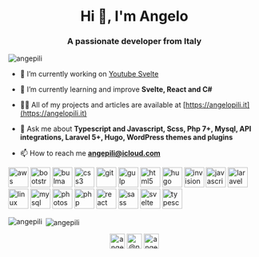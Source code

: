 <h1 align="center">Hi 👋, I'm Angelo</h1>
<h3 align="center">A passionate developer from Italy</h3>

<p align="left"> <img src="https://komarev.com/ghpvc/?username=angepili" alt="angepili" /> </p>

- 🔭 I’m currently working on [Youtube Svelte](https://github.com/angepili/youtube-svelte)

- 🌱 I’m currently learning and improve **Svelte, React and C#**

- 👨‍💻 All of my projects and articles are available at [https://angelopili.it](https://angelopili.it)

- 💬 Ask me about **Typescript and Javascript, Scss, Php 7+, Mysql, API integrations, Laravel 5+, Hugo, WordPress themes and plugins**

- 📫 How to reach me **angepili@icloud.com**

<p align="left"><img src="https://devicons.github.io/devicon/devicon.git/icons/amazonwebservices/amazonwebservices-original-wordmark.svg" alt="aws" width="40" height="40"/> <img src="https://devicons.github.io/devicon/devicon.git/icons/bootstrap/bootstrap-plain.svg" alt="bootstrap" width="40" height="40"/> <img src="https://raw.githubusercontent.com/gilbarbara/logos/804dc257b59e144eaca5bc6ffd16949752c6f789/logos/bulma.svg" alt="bulma" width="40" height="40"/> <img src="https://devicons.github.io/devicon/devicon.git/icons/css3/css3-original-wordmark.svg" alt="css3" width="40" height="40"/> <img src="https://www.vectorlogo.zone/logos/git-scm/git-scm-icon.svg" alt="git" width="40" height="40"/> <img src="https://devicons.github.io/devicon/devicon.git/icons/gulp/gulp-plain.svg" alt="gulp" width="40" height="40"/> <img src="https://devicons.github.io/devicon/devicon.git/icons/html5/html5-original-wordmark.svg" alt="html5" width="40" height="40"/> <img src="https://api.iconify.design/logos-hugo.svg" alt="hugo" width="40" height="40"/> <img src="https://www.vectorlogo.zone/logos/invisionapp/invisionapp-icon.svg" alt="invision" width="40" height="40"/> <img src="https://devicons.github.io/devicon/devicon.git/icons/javascript/javascript-original.svg" alt="javascript" width="40" height="40"/> <img src="https://devicons.github.io/devicon/devicon.git/icons/laravel/laravel-plain-wordmark.svg" alt="laravel" width="40" height="40"/> <img src="https://devicons.github.io/devicon/devicon.git/icons/linux/linux-original.svg" alt="linux" width="40" height="40"/> <img src="https://devicons.github.io/devicon/devicon.git/icons/mysql/mysql-original-wordmark.svg" alt="mysql" width="40" height="40"/> <img src="https://devicons.github.io/devicon/devicon.git/icons/photoshop/photoshop-plain.svg" alt="photoshop" width="40" height="40"/> <img src="https://devicons.github.io/devicon/devicon.git/icons/php/php-original.svg" alt="php" width="40" height="40"/> <img src="https://devicons.github.io/devicon/devicon.git/icons/react/react-original-wordmark.svg" alt="react" width="40" height="40"/> <img src="https://devicons.github.io/devicon/devicon.git/icons/sass/sass-original.svg" alt="sass" width="40" height="40"/> <img src="https://upload.wikimedia.org/wikipedia/commons/thumb/1/1b/Svelte_Logo.svg/498px-Svelte_Logo.svg.png" alt="svelte" width="40" height="40"/> <img src="https://devicons.github.io/devicon/devicon.git/icons/typescript/typescript-original.svg" alt="typescript" width="40" height="40"/></p><p><img align="left" src="https://github-readme-stats.vercel.app/api/top-langs/?username=angepili&layout=compact&hide=html" alt="angepili" /></p>

<p>&nbsp;<img align="center" src="https://github-readme-stats.vercel.app/api?username=angepili&show_icons=true" alt="angepili" /></p>

<p align="center">
<a href="https://dev.to/angepili" target="blank"><img align="center" src="https://cdn.jsdelivr.net/npm/simple-icons@3.0.1/icons/dev-dot-to.svg" alt="angepili" height="30" width="30" /></a>
<a href="https://twitter.com/@ngpi71" target="blank"><img align="center" src="https://cdn.jsdelivr.net/npm/simple-icons@3.0.1/icons/twitter.svg" alt="@ngpi71" height="30" width="30" /></a>
<a href="https://linkedin.com/in/angelopili" target="blank"><img align="center" src="https://cdn.jsdelivr.net/npm/simple-icons@3.0.1/icons/linkedin.svg" alt="angelopili" height="30" width="30" /></a>
</p>
